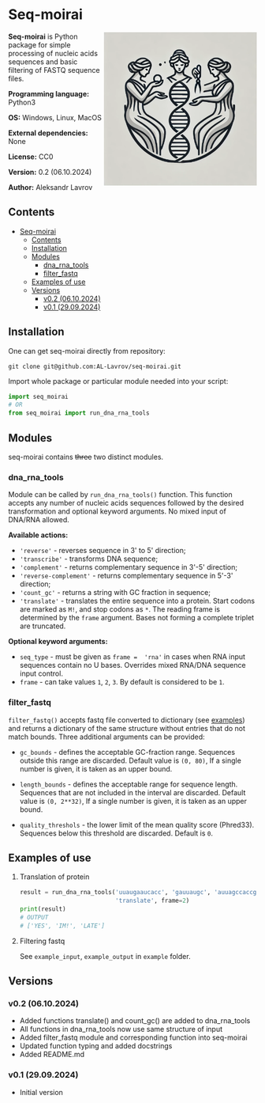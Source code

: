 # Seq-moirai

<img align="right" src="seq_moirai.png" alt="seq-moirai" width="310">

**Seq-moirai** is Python package for simple processing of nucleic acids sequences and basic filtering of FASTQ sequence files.

**Programming language:** Python3

**OS:** Windows, Linux, MacOS

**External dependencies:** None

**License:** CC0

**Version:** 0.2 (06.10.2024)

**Author:** Aleksandr Lavrov


## Contents

- [Seq-moirai](#seq-moirai)
  - [Contents](#contents)
  - [Installation](#installation)
  - [Modules](#modules)
    - [dna\_rna\_tools](#dna_rna_tools)
    - [filter\_fastq](#filter_fastq)
  - [Examples of use](#examples-of-use)
  - [Versions](#versions)
    - [v0.2 (06.10.2024)](#v02-06102024)
    - [v0.1 (29.09.2024)](#v01-29092024)

## Installation

One can get seq-moirai directly from repository:

```
git clone git@github.com:AL-Lavrov/seq-moirai.git
```

Import whole package or particular module needed into your script:

```python
import seq_moirai
# OR
from seq_moirai import run_dna_rna_tools
```

## Modules

seq-moirai contains ~~three~~ two distinct modules.

### dna_rna_tools

Module can be called by `run_dna_rna_tools()` function. This function accepts any number of nucleic acids sequences followed by the desired transformation and optional keyword arguments. No mixed input of DNA/RNA allowed.

**Available actions:**

- `'reverse'` - reverses sequence in 3' to 5' direction;
- `'transcribe'` - transforms DNA sequence;
- `'complement'` - returns complementary sequence in 3'-5' direction;
- `'reverse-complement'` - returns complementary sequence in 5'-3' direction;
- `'count_gc'` - returns a string with GC fraction in sequence;
- `'translate'` - translates the entire sequence into a protein. Start codons are marked as `M!`, and stop codons as `*`. The reading frame is determined by the `frame` argument. Bases not forming a complete triplet are truncated.

**Optional keyword arguments:**

- `seq_type` - must be given as `frame =  'rna'` in cases when RNA input sequences contain no U bases. Overrides mixed RNA/DNA sequence input control.
- `frame` - can take values `1`, `2`, `3`. By default is considered to be `1`.

### filter_fastq

`filter_fastq()` accepts fastq file converted to dictionary (see [examples](#examples-of-use)) and returns a dictionary of the same structure without entries that do not match bounds. Three additional arguments can be provided:

- `gc_bounds` - defines the acceptable GC-fraction range. Sequences outside this range are discarded. Default value is  `(0, 80)`, If a single number is given, it is taken as an upper bound.

- `length_bounds` - defines the acceptable range for sequence length. Sequences that are not included in the interval are discarded. Default value is  `(0, 2**32)`, If a single number is given, it is taken as an upper bound.

- `quality_threshols` - the lower limit of the mean quality score (Phred33). Sequences below this threshold are discarded. Default is `0`.

## Examples of use

1. Translation of protein
   
   ```python
   result = run_dna_rna_tools('uuaugaaucacc', 'gauuaugc', 'auuagccaccgag', 
                              'translate', frame=2)
   print(result)
   # OUTPUT
   # ['YES', 'IM!', 'LATE']
   ```

2. Filtering fastq
   
   See `example_input`, `example_output` in `example` folder.

## Versions

### v0.2 (06.10.2024)

- Added functions translate() and count_gc() are added to dna_rna_tools
- All functions in dna_rna_tools now use same structure of input
- Added filter_fastq module and corresponding function into seq-moirai
- Updated function typing and added docstrings
- Added README.md


### v0.1 (29.09.2024)

- Initial version

